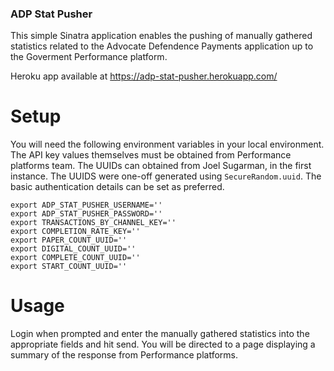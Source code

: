 ### ADP Stat Pusher

This simple Sinatra application enables the pushing of manually gathered statistics related to the Advocate
Defendence Payments application up to the Goverment Performance platform.

Heroku app available at https://adp-stat-pusher.herokuapp.com/

# Setup

You will need the following environment variables in your local environment. The API key values themselves must be obtained from Performance platforms team. The UUIDs can obtained from Joel Sugarman, in the first instance. The UUIDS were one-off generated using ```SecureRandom.uuid```. The basic authentication details can be set as preferred.

```
export ADP_STAT_PUSHER_USERNAME=''
export ADP_STAT_PUSHER_PASSWORD=''
export TRANSACTIONS_BY_CHANNEL_KEY=''
export COMPLETION_RATE_KEY=''
export PAPER_COUNT_UUID=''
export DIGITAL_COUNT_UUID=''
export COMPLETE_COUNT_UUID=''
export START_COUNT_UUID=''
```

# Usage

Login when prompted and enter the manually gathered statistics into the appropriate fields and hit send. You will be directed to a page displaying a summary of the response from Performance platforms.
